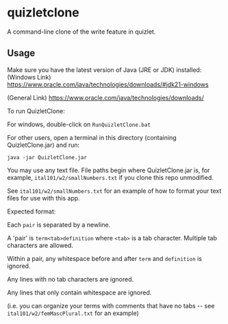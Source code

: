 ﻿# quizletclone
A command-line clone of the write feature in quizlet.

## Usage

Make sure you have the latest version of Java (JRE or JDK) installed:
(Windows Link)
https://www.oracle.com/java/technologies/downloads/#jdk21-windows

(General Link)
https://www.oracle.com/java/technologies/downloads/

To run QuizletClone:

For windows, double-click on `RunQuizletClone.bat`

For other users, open a terminal in this directory (containing QuizletClone.jar) and run:

`java -jar QuizletClone.jar`

You may use any text file. File paths begin where QuizletClone.jar is,
for example, `ital101/w2/smallNumbers.txt` if you clone this repo unmodified.

See `ital101/w2/smallNumbers.txt` for an example of how to format your text files for use with this app.

Expected format:

Each `pair` is separated by a newline.

A 'pair' is `term<tab>definition` where `<tab>` is a tab character. Multiple tab characters are allowed.

Within a pair, any whitespace before and after `term` and `definition` is ignored.

Any lines with no tab characters are ignored.

Any lines that only contain whitespace are ignored.

(i.e. you can organize your terms with comments that have no tabs -- see `ital101/w2/femMascPlural.txt` for an example)